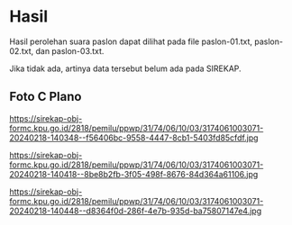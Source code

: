 # Hasil

Hasil perolehan suara paslon dapat dilihat pada file paslon-01.txt, paslon-02.txt, dan paslon-03.txt.

Jika tidak ada, artinya data tersebut belum ada pada SIREKAP.

## Foto C Plano

https://sirekap-obj-formc.kpu.go.id/2818/pemilu/ppwp/31/74/06/10/03/3174061003071-20240218-140348--f56406bc-9558-4447-8cb1-5403fd85cfdf.jpg

https://sirekap-obj-formc.kpu.go.id/2818/pemilu/ppwp/31/74/06/10/03/3174061003071-20240218-140418--8be8b2fb-3f05-498f-8676-84d364a61106.jpg

https://sirekap-obj-formc.kpu.go.id/2818/pemilu/ppwp/31/74/06/10/03/3174061003071-20240218-140448--d8364f0d-286f-4e7b-935d-ba75807147e4.jpg
